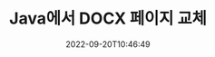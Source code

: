 ---
############################# Static ############################
layout: "auto-gen-merger"
date: 2022-09-20T10:46:49
draft: false
otherformats: dot dotm dotx epub html mht mhtml odp ods odt one otp ott pdf pps ppsx

############################# Head ############################
head_title: "Java에서 DOCX 페이지 교환 및 교환"
head_description: "문서 병합 API를 사용하여 Java의 DOCX 파일 내 두 페이지의 위치를 ​​교환 및 교환합니다."

############################# Header ############################
title: "Java에서 DOCX 페이지 교체"
description: "몇 줄의 Java 코드로 DOCX 페이지를 바꿉니다."
bg_image: "https://cms.admin.containerize.com/templates/aspose/App_Themes/V3/images/bg/header1.png"
bg_overlay: false
button:
    enable: true
    icon: "fas fa-arrow-down"
    label: "무료 평가판 다운로드"
    link: "https://downloads.groupdocs.com/merger/java"

############################# SubMenu ############################
submenu:
    enable: true

    left:
        img_alt: "GroupDocs.Merger for Java"
        image: "https://cms.admin.containerize.com/templates/groupdocs/images/product-logos/90x90-noborder/groupdocs-merger-java.png"
        product: "GroupDocs.Merger"
        platform: "Java"

    middle:
        button:

            # button loop
            - link: "https://apireference.groupdocs.com/merger/java"
              text: "API 참조"

            # button loop
            - link: "https://github.com/groupdocs-merger"
              text: "코드 예"

            # button loop
            - link: "https://products.groupdocs.app/merger/family"
              text: "라이브 데모"

            # button loop
            - link: "https://purchase.groupdocs.com/pricing/merger/java"
              text: "가격"

    right:
        link_download: "https://downloads.groupdocs.com/merger"
        link_learn: "https://docs.groupdocs.com/merger/java"
        link_buy: "https://purchase.groupdocs.com"

############################# About ############################
about:
    enable: true
    title: "GroupDocs.Merger for Java API 정보"
    content: |
        [GroupDocs.Merger for Java](/ko/merger/java/)는 PDF, Microsoft Office(Word, Excel, PowerPoint)를 비롯한 다양한 문서 형식 간에 안전하게 병합 및 분할할 수 있는 간단한 솔루션을 제공합니다. , OneNote), OpenDocument, HTML, 이미지 및 Java 응용 프로그램 내의 많은 기타. 몇 줄의 코드만 추가하면 이동, 제거, 회전, 교환, 추출 또는 문서 내 페이지 방향 변경과 같은 여러 문서 작업을 수행할 수 있습니다. 문서 병합 API는 문서 구조, 서식 및 페이지 콘텐츠를 분석하기 위해 문서 페이지를 이미지로 미리보기도 지원합니다.
        
        GroupDocs.Merger API는 파일 페이지 교환 기능이 필요한 기업 솔루션에 적합한 선택입니다. 이러한 API는 J2SE 7.0 (1.7), J2SE 8.0 (1.8), Java 10을 포함한 모든 주요 운영 체제 및 플랫폼에서 잘 지원됩니다.

############################# Steps ############################
steps:
    enable: true
    title_left: "Java에서 DOCX 파일 페이지 교체"
    content_left: |
        [GroupDocs.Merger for Java](/ko/merger/java/)를 사용하면 몇 가지 간단한 단계를 구현하여 Java 개발자가 DOCX 파일 내에서 페이지를 쉽게 교환할 수 있습니다. .
        
        * **SwapOptions**를 초기화하여 교환할 페이지 번호를 지정합니다.
        * **Merger**의 새 인스턴스를 만들고 소스 문서 경로를 생성자 매개변수로 전달합니다.
        * **swapPages**를 호출하고 **SwapOptions** 개체를 전달합니다.
        * **저장**을 호출하고 결과 문서를 저장할 파일 경로를 지정합니다.

    title_right: "시스템 요구 사항"
    content_right: |
        GroupDocs.Merger for Java API는 모든 주요 플랫폼 및 운영 체제에서 지원됩니다. 아래 코드를 실행하기 전에 시스템에 다음 전제 조건이 설치되어 있는지 확인하십시오.

        * 운영 체제: Microsoft Windows, Linux, MacOS
        * 개발 환경: NetBeans, IntelliJ IDEA, Eclipse
        * 프레임워크: J2SE 7.0 (1.7), J2SE 8.0 (1.8), Java 10
        * [Maven](https://repository.groupdocs.com/webapp/#/artifacts/browse/tree/General/repo/com/groupdocs/groupdocs-merger)에서 최신 버전의 GroupDocs.Merger for Java 다운로드
         
    code: |
     {{% merger/additional-styles %}}
     {{< merger/code-merger title="Java 예제 코드를 사용하여 DOCX 파일 페이지를 바꾸는 방법">}}

        ```java    
        // GroupDocs.Merger API를 사용하여 DOCX 파일 페이지 교체
        int pageNumber1 = 6;
        int pageNumber2 = 1;

        // SwapOptions 클래스를 초기화하여 교환할 페이지 번호를 지정합니다.
        SwapOptions swapOptions = new SwapOptions(pageNumber2, pageNumber1);

        // 입력 DOCX 문서로 병합을 인스턴스화
        Merger merger = new Merger("input.docx");

        // SwapPages 메서드를 호출하고 SwapOptions 개체를 전달합니다.
        merger.swapPages(swapOptions);
    
        // Save 메서드를 호출하고 원하는 파일 경로를 전달하여 출력 문서를 저장합니다.
        merger.save("output.docx");
        ```
     {{< /merger/code-merger >}}

############################# Demos ############################
demos:
    enable: true
    title: "라이브 데모 - 온라인에서 DOCX 파일 페이지 교체"
    content: |
       지금 바로 [GroupDocs.Merger Live Demos](https://products.groupdocs.app/splitter/swap-pages/docx) 웹사이트를 방문하여 DOCX 파일 페이지를 교체하세요.
       라이브 데모에는 다음과 같은 이점이 있습니다.
        
############################# About Formats ############################
about_formats:
    enable: true

############################# More Formats ############################
more_formats:
    enable: true
    title: "다른 파일 형식의 페이지 교체"
    content: |
        Java은(는) 파일 형식 및 이미지에 대한 병합 및 분할 API를 문서화합니다. 아래에 설명된 대로 인기 있는 파일 형식 중 일부를 바꿉니다.

############################# Back to top ###############################
back_to_top:
    enable: true
---